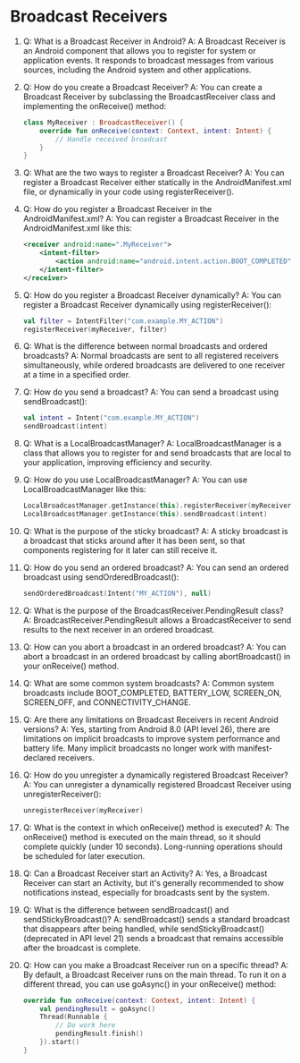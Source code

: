 # Broadcast Receivers

1. Q: What is a Broadcast Receiver in Android?
   A: A Broadcast Receiver is an Android component that allows you to register for system or application events. It responds to broadcast messages from various sources, including the Android system and other applications.

2. Q: How do you create a Broadcast Receiver?
   A: You can create a Broadcast Receiver by subclassing the BroadcastReceiver class and implementing the onReceive() method:
   ```kotlin
   class MyReceiver : BroadcastReceiver() {
       override fun onReceive(context: Context, intent: Intent) {
           // Handle received broadcast
       }
   }
   ```

3. Q: What are the two ways to register a Broadcast Receiver?
   A: You can register a Broadcast Receiver either statically in the AndroidManifest.xml file, or dynamically in your code using registerReceiver().

4. Q: How do you register a Broadcast Receiver in the AndroidManifest.xml?
   A: You can register a Broadcast Receiver in the AndroidManifest.xml like this:
   ```xml
   <receiver android:name=".MyReceiver">
       <intent-filter>
           <action android:name="android.intent.action.BOOT_COMPLETED"/>
       </intent-filter>
   </receiver>
   ```

5. Q: How do you register a Broadcast Receiver dynamically?
   A: You can register a Broadcast Receiver dynamically using registerReceiver():
   ```kotlin
   val filter = IntentFilter("com.example.MY_ACTION")
   registerReceiver(myReceiver, filter)
   ```

6. Q: What is the difference between normal broadcasts and ordered broadcasts?
   A: Normal broadcasts are sent to all registered receivers simultaneously, while ordered broadcasts are delivered to one receiver at a time in a specified order.

7. Q: How do you send a broadcast?
   A: You can send a broadcast using sendBroadcast():
   ```kotlin
   val intent = Intent("com.example.MY_ACTION")
   sendBroadcast(intent)
   ```

8. Q: What is a LocalBroadcastManager?
   A: LocalBroadcastManager is a class that allows you to register for and send broadcasts that are local to your application, improving efficiency and security.

9. Q: How do you use LocalBroadcastManager?
   A: You can use LocalBroadcastManager like this:
   ```kotlin
   LocalBroadcastManager.getInstance(this).registerReceiver(myReceiver, IntentFilter("MY_ACTION"))
   LocalBroadcastManager.getInstance(this).sendBroadcast(intent)
   ```

10. Q: What is the purpose of the sticky broadcast?
    A: A sticky broadcast is a broadcast that sticks around after it has been sent, so that components registering for it later can still receive it.

11. Q: How do you send an ordered broadcast?
    A: You can send an ordered broadcast using sendOrderedBroadcast():
    ```kotlin
    sendOrderedBroadcast(Intent("MY_ACTION"), null)
    ```

12. Q: What is the purpose of the BroadcastReceiver.PendingResult class?
    A: BroadcastReceiver.PendingResult allows a BroadcastReceiver to send results to the next receiver in an ordered broadcast.

13. Q: How can you abort a broadcast in an ordered broadcast?
    A: You can abort a broadcast in an ordered broadcast by calling abortBroadcast() in your onReceive() method.

14. Q: What are some common system broadcasts?
    A: Common system broadcasts include BOOT_COMPLETED, BATTERY_LOW, SCREEN_ON, SCREEN_OFF, and CONNECTIVITY_CHANGE.

15. Q: Are there any limitations on Broadcast Receivers in recent Android versions?
    A: Yes, starting from Android 8.0 (API level 26), there are limitations on implicit broadcasts to improve system performance and battery life. Many implicit broadcasts no longer work with manifest-declared receivers.

16. Q: How do you unregister a dynamically registered Broadcast Receiver?
    A: You can unregister a dynamically registered Broadcast Receiver using unregisterReceiver():
    ```kotlin
    unregisterReceiver(myReceiver)
    ```

17. Q: What is the context in which onReceive() method is executed?
    A: The onReceive() method is executed on the main thread, so it should complete quickly (under 10 seconds). Long-running operations should be scheduled for later execution.

18. Q: Can a Broadcast Receiver start an Activity?
    A: Yes, a Broadcast Receiver can start an Activity, but it's generally recommended to show notifications instead, especially for broadcasts sent by the system.

19. Q: What is the difference between sendBroadcast() and sendStickyBroadcast()?
    A: sendBroadcast() sends a standard broadcast that disappears after being handled, while sendStickyBroadcast() (deprecated in API level 21) sends a broadcast that remains accessible after the broadcast is complete.

20. Q: How can you make a Broadcast Receiver run on a specific thread?
    A: By default, a Broadcast Receiver runs on the main thread. To run it on a different thread, you can use goAsync() in your onReceive() method:
    ```kotlin
    override fun onReceive(context: Context, intent: Intent) {
        val pendingResult = goAsync()
        Thread(Runnable {
            // Do work here
            pendingResult.finish()
        }).start()
    }
    ```
